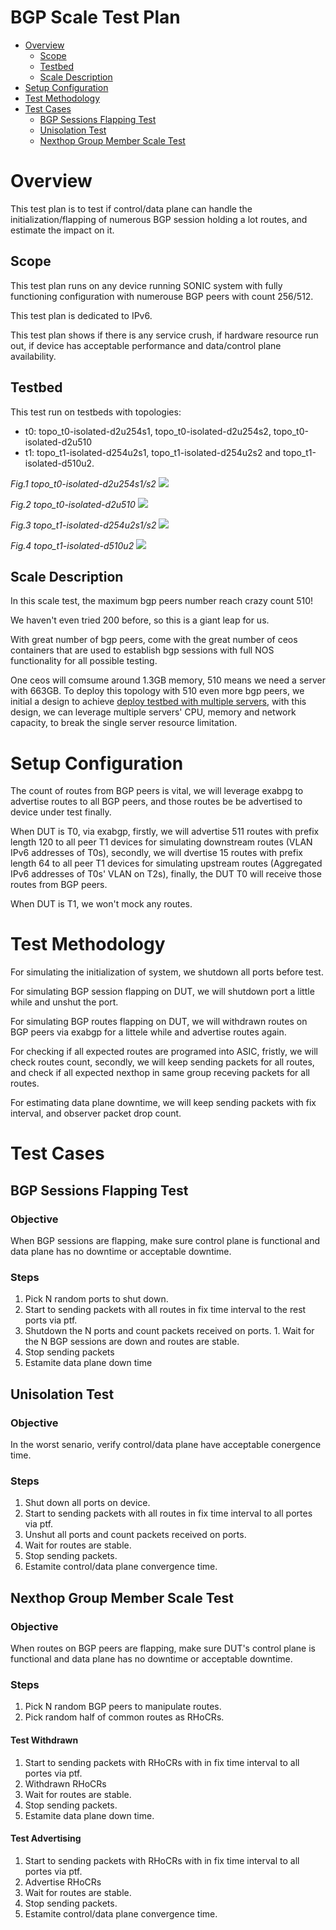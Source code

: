 # BGP Scale Test Plan

- [Overview](#Overview)
  - [Scope](#Scope)
  - [Testbed](#Testbed)
  - [Scale Description](#Scale-Description)
- [Setup Configuration](#Setup-Configuration)
- [Test Methodology](#Test-Methodology)
- [Test Cases](#Test-Cases)
  - [BGP Sessions Flapping Test](#BGP-Sessions-Flapping-Test)
  - [Unisolation Test](#Unisolation-Test)
  - [Nexthop Group Member Scale Test](#Nexthop-Group-Member-Scale-Test)


# Overview

This test plan is to test if control/data plane can handle the initialization/flapping of numerous BGP session holding a lot routes, and estimate the impact on it.


## Scope

This test plan runs on any device running SONIC system with fully functioning configuration with numerouse BGP peers with count 256/512.

This test plan is dedicated to IPv6.

This test plan shows if there is any service crush, if hardware resource run out, if device has acceptable performance and data/control plane availability.


## Testbed

This test run on testbeds with topologies:
- t0: topo_t0-isolated-d2u254s1, topo_t0-isolated-d2u254s2, topo_t0-isolated-d2u510
- t1: topo_t1-isolated-d254u2s1, topo_t1-isolated-d254u2s2 and topo_t1-isolated-d510u2.

*Fig.1 topo_t0-isolated-d2u254s1/s2*
![](Img/t0-isolated-d2u254s.png)

*Fig.2 topo_t0-isolated-d2u510*
![](Img/t0-isolated-d2u510.png)

*Fig.3 topo_t1-isolated-d254u2s1/s2*
![](Img/t1-isolated-d254u2s.png)

*Fig.4 topo_t1-isolated-d510u2*
![](Img/t1-isolated-d510u2.png)


## Scale Description
In this scale test, the maximum bgp peers number reach crazy count 510!

We haven't even tried 200 before, so this is a giant leap for us.

With great number of bgp peers, come with the great number of ceos containers that are used to establish bgp sessions with full NOS functionality for all possible testing.

One ceos will comsume around 1.3GB memory, 510 means we need a server with 663GB. To deploy this topology with 510 even more bgp peers, we initial a design to achieve [deploy testbed with multiple servers](https://github.com/sonic-net/sonic-mgmt/pull/15395), with this design, we can leverage multiple servers' CPU, memory and network capacity, to break the single server resource limitation.

# Setup Configuration
The count of routes from BGP peers is vital, we will leverage exabpg to advertise routes to all BGP peers, and those routes be be advertised to device under test finally.

When DUT is T0, via exabgp, firstly, we will advertise 511 routes with prefix length 120 to all peer T1 devices for simulating downstream routes (VLAN IPv6 addresses of T0s), secondly, we will dvertise 15 routes with prefix length 64 to all peer T1 devices for simulating upstream routes (Aggregated IPv6 addresses of T0s' VLAN on T2s), finally, the DUT T0 will receive those routes from BGP peers.

When DUT is T1, we won't mock any routes.


# Test Methodology
For simulating the initialization of system, we shutdown all ports before test.

For simulating BGP session flapping on DUT, we will shutdown port a little while and unshut the port.

For simulating BGP routes flapping on DUT, we will withdrawn routes on BGP peers via exabgp for a littele while and advertise routes again.

For checking if all expected routes are programed into ASIC, fristly, we will check routes count, secondly, we will keep sending packets for all routes, and check if all expected nexthop in same group receving packets for all routes.

For estimating data plane downtime, we will keep sending packets with fix interval, and observer packet drop count.


# Test Cases


## BGP Sessions Flapping Test
### Objective
When BGP sessions are flapping, make sure control plane is functional and data plane has no downtime or acceptable downtime.
### Steps
1. Pick N random ports to shut down.
1. Start to sending packets with all routes in fix time interval to the rest ports via ptf.
1. Shutdown the N ports and count packets received on ports. 1. Wait for the N BGP sessions are down and routes are stable.
1. Stop sending packets
1. Estamite data plane down time


## Unisolation Test
### Objective
In the worst senario, verify control/data plane have acceptable conergence time.
### Steps
1. Shut down all ports on device.
1. Start to sending packets with all routes in fix time interval to all portes via ptf.
1. Unshut all ports and count packets received on ports.
1. Wait for routes are stable.
1. Stop sending packets.
1. Estamite control/data plane convergence time.


## Nexthop Group Member Scale Test
### Objective
When routes on BGP peers are flapping, make sure DUT's control plane is functional and data plane has no downtime or acceptable downtime.
### Steps
1. Pick N random BGP peers to manipulate routes.
1. Pick random half of common routes as RHoCRs.
#### Test Withdrawn
1. Start to sending packets with RHoCRs with in fix time interval to all portes via ptf.
1. Withdrawn RHoCRs
1. Wait for routes are stable.
1. Stop sending packets.
1. Estamite data plane down time.
#### Test Advertising
1. Start to sending packets with RHoCRs with in fix time interval to all portes via ptf.
1. Advertise RHoCRs
1. Wait for routes are stable.
1. Stop sending packets.
1. Estamite control/data plane convergence time.
